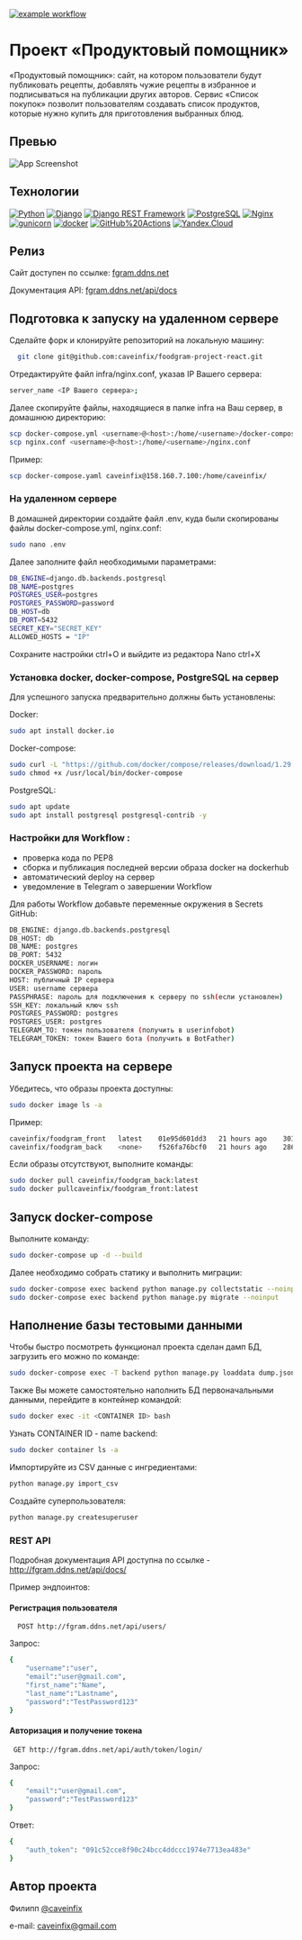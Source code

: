 [![example workflow](https://github.com/caveinfix/foodgram-project-react/actions/workflows/main.yml/badge.svg)](http://fgram.ddns.net/recipes) 

# Проект «Продуктовый помощник» 
«Продуктовый помощник»: сайт, на котором пользователи будут публиковать рецепты, добавлять чужие рецепты в избранное и подписываться на публикации других авторов. Сервис «Список покупок» позволит пользователям создавать список продуктов, которые нужно купить для приготовления выбранных блюд.

## Превью

![App Screenshot](https://i2.paste.pics/a255c4101805a63342e983333a9fe415.png)

## Технологии
[![Python](https://img.shields.io/badge/-Python-464646?style=flat-square&logo=Python)](https://www.python.org/) [![Django](https://img.shields.io/badge/-Django-464646?style=flat-square&logo=Django)](https://www.djangoproject.com/) [![Django REST Framework](https://img.shields.io/badge/-Django%20REST%20Framework-464646?style=flat-square&logo=Django%20REST%20Framework)](https://www.django-rest-framework.org/) [![PostgreSQL](https://img.shields.io/badge/-PostgreSQL-464646?style=flat-square&logo=PostgreSQL)](https://www.postgresql.org/) [![Nginx](https://img.shields.io/badge/-NGINX-464646?style=flat-square&logo=NGINX)](https://nginx.org/ru/) [![gunicorn](https://img.shields.io/badge/-gunicorn-464646?style=flat-square&logo=gunicorn)](https://gunicorn.org/) [![docker](https://img.shields.io/badge/-Docker-464646?style=flat-square&logo=docker)](https://www.docker.com/) [![GitHub%20Actions](https://img.shields.io/badge/-GitHub%20Actions-464646?style=flat-square&logo=GitHub%20actions)](https://github.com/features/actions) [![Yandex.Cloud](https://img.shields.io/badge/-Yandex.Cloud-464646?style=flat-square&logo=Yandex.Cloud)](https://cloud.yandex.ru/)
## Релиз
Сайт доступен по ссылке: [fgram.ddns.net](http://fgram.ddns.net/recipes)

Документация API: [fgram.ddns.net/api/docs](http://fgram.ddns.net/api/docs/)

## Подготовка к запуску на удаленном сервере
Сделайте форк и клонируйте репозиторий на локальную машину:
```bash
  git clone git@github.com:caveinfix/foodgram-project-react.git
```
Отредактируйте файл infra/nginx.conf, указав IP Вашего сервера:
```bash
server_name <IP Вашего сервера>;
```
Далее скопируйте файлы, находящиеся в папке infra на Ваш сервер, в домашнюю директорию:
```bash
scp docker-compose.yml <username>@<host>:/home/<username>/docker-compose.yml
scp nginx.conf <username>@<host>:/home/<username>/nginx.conf
```
Пример:
```bash
scp docker-compose.yaml caveinfix@158.160.7.100:/home/caveinfix/
```
### На удаленном сервере

В домашней директории создайте файл .env, куда были скопированы файлы docker-compose.yml, nginx.conf:
```bash
sudo nano .env
```
Далее заполните файл необходимыми параметрами:
```bash
DB_ENGINE=django.db.backends.postgresql
DB_NAME=postgres
POSTGRES_USER=postgres
POSTGRES_PASSWORD=password 
DB_HOST=db
DB_PORT=5432
SECRET_KEY="SECRET_KEY"
ALLOWED_HOSTS = "IP"
```
Сохраните настройки ctrl+O и выйдите из редактора Nano ctrl+X

### Установка docker, docker-compose, PostgreSQL на сервер
Для успешного запуска предварительно должны быть установлены:

Docker:
```bash
sudo apt install docker.io 
```
Docker-compose:
```bash
sudo curl -L "https://github.com/docker/compose/releases/download/1.29.2/docker-compose-$(uname -s)-$(uname -m)" -o /usr/local/bin/docker-compose
sudo chmod +x /usr/local/bin/docker-compose
```
PostgreSQL:
```bash
sudo apt update
sudo apt install postgresql postgresql-contrib -y
```
### Настройки для Workflow :
- проверка кода по PEP8
- сборка и публикация последней версии образа docker на dockerhub
- автоматический deploy на сервер
- уведомление в Telegram о завершении Workflow 

Для работы Workflow добавьте переменные окружения в Secrets GitHub:
```bash
DB_ENGINE: django.db.backends.postgresql
DB_HOST: db
DB_NAME: postgres
DB_PORT: 5432
DOCKER_USERNAME: логин
DOCKER_PASSWORD: пароль
HOST: публичный IP сервера
USER: username сервера
PASSPHRASE: пароль для подключения к серверу по ssh(если установлен)
SSH_KEY: локальный ключ ssh
POSTGRES_PASSWORD: postgres
POSTGRES_USER: postgres
TELEGRAM_TO: токен пользователя (получить в userinfobot)
TELEGRAM_TOKEN: токен Вашего бота (получить в BotFather)
```

## Запуск проекта на сервере
Убедитесь, что образы проекта доступны:
```bash
sudo docker image ls -a
```
Пример:
```bash
caveinfix/foodgram_front   latest    01e95d601dd3   21 hours ago    301MB
caveinfix/foodgram_back    <none>    f526fa76bcf0   21 hours ago    286MB
```
Если образы отсутствуют, выполните команды:
```bash
sudo docker pull caveinfix/foodgram_back:latest
sudo docker pullcaveinfix/foodgram_front:latest
```
## Запуск docker-compose
Выполните команду:
```bash
sudo docker-compose up -d --build
```
Далее необходимо собрать статику и выполнить миграции:
```bash
sudo docker-compose exec backend python manage.py collectstatic --noinput
sudo docker-compose exec backend python manage.py migrate --noinput
```
## Наполнение базы тестовыми данными
Чтобы быстро посмотреть функционал проекта сделан дамп БД, загрузить его можно по команде:
```bash
sudo docker-compose exec -T backend python manage.py loaddata dump.json
```
Также Вы можете самостоятельно наполнить БД первоначальными данными, перейдите в контейнер командой:
```bash
sudo docker exec -it <CONTAINER ID> bash
```
Узнать CONTAINER ID - name backend:
```bash
sudo docker container ls -a
```
Импортируйте из CSV данные с ингредиентами:
```bash
python manage.py import_csv
```
Создайте суперпользователя:
```bash
python manage.py createsuperuser
```

### REST API
Подробная документация API доступна по ссылке - http://fgram.ddns.net/api/docs/

Пример эндпоинтов:
#### Регистрация пользователя

```http
  POST http://fgram.ddns.net/api/users/
```
Запрос:
```bash
{
    "username":"user",
    "email":"user@gmail.com",
    "first_name":"Name",
    "last_name":"Lastname",
    "password":"TestPassword123"
}
```


#### Авторизация и получение токена

```http
 GET http://fgram.ddns.net/api/auth/token/login/
```
Запрос:
```bash
{
    "email":"user@gmail.com",
    "password":"TestPassword123"
}
```
Ответ:
```bash
{
    "auth_token": "091c52cce8f90c24bcc4ddccc1974e7713ea483e"
}
```


## Автор проекта

Филипп [@caveinfix](https://github.com/caveinfix)

e-mail: caveinfix@gmail.com


